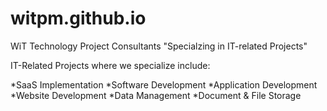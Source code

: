 # witpm.github.io
WiT Technology Project Consultants "Specialzing in IT-related Projects"

IT-Related Projects where we specialize include: 

*SaaS Implementation 
*Software Development 
*Application Development 
*Website Development 
*Data Management 
*Document & File Storage 



